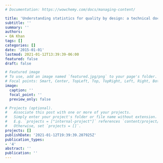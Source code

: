 ```yaml
---
# Documentation: https://wowchemy.com/docs/managing-content/

title: 'Understanding statistics for quality by design: a technical document series'
subtitle: ''
summary: ''
authors:
- OA Khan
tags: []
categories: []
date: '2015-01-01'
lastmod: 2021-01-12T13:39:39-06:00
featured: false
draft: false

# Featured image
# To use, add an image named `featured.jpg/png` to your page's folder.
# Focal points: Smart, Center, TopLeft, Top, TopRight, Left, Right, BottomLeft, Bottom, BottomRight.
image:
  caption: ''
  focal_point: ''
  preview_only: false

# Projects (optional).
#   Associate this post with one or more of your projects.
#   Simply enter your project's folder or file name without extension.
#   E.g. `projects = ["internal-project"]` references `content/project/deep-learning/index.md`.
#   Otherwise, set `projects = []`.
projects: []
publishDate: '2021-01-12T19:39:39.207925Z'
publication_types:
- '4'
abstract: ''
publication: ''
---
```

